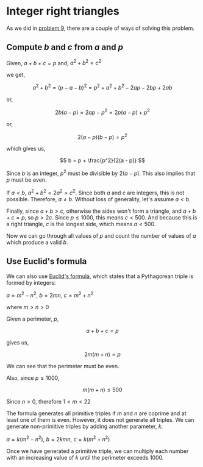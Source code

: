 # Integer right triangles
As we did in [problem 9](src/009), there are a couple of ways of solving this problem.

## Compute $b$ and $c$ from $a$ and $p$
Given, $a + b + c = p$ and, $a^2 + b^2 = c^2$

we get,

$$
a^2 + b^2 = (p - a - b)^2 = p^2 + a^2 + b^2 - 2ap - 2bp + 2ab
$$

or,

$$
2b(a - p) = 2ap - p^2 = 2p(a - p) + p^2
$$

or,

$$
2(a - p)(b - p) = p^2
$$

which gives us,

$$
b = p + \frac{p^2}{2(a - p)}
$$

Since $b$ is an integer, $p^2$ must be divisible by $2(a - p)$. This also implies that $p$ must be even.

If $a = b$, $a^2 + b^2 = 2a^2 = c^2$. Since both $a$ and $c$ are integers, this is not possible. Therefore, $a \ne b$. Without loss of generality, let's assume $a < b$.

Finally, since $a + b > c$, otherwise the sides won't form a triangle, and $a + b + c = p$, so $p > 2c$. Since $p \le 1000$, this means $c < 500$. And because this is a right triangle, $c$ is the longest side, which means $a < 500$.

Now we can go through all values of $p$ and count the number of values of $a$ which produce a valid $b$.

## Use Euclid's formula
We can also use [Euclid's formula](https://en.wikipedia.org/wiki/Pythagorean_triple#Generating_a_triple), which states that a Pythagorean triple is formed by integers:

$a = m^2 - n^2,\ b = 2mn,\ c = m^2 + n^2$

where $m > n > 0$

Given a perimeter, $p$,

$$
a + b + c = p
$$

gives us,

$$
2m(m + n) = p
$$

We can see that the perimeter must be even.

Also, since $p \le 1000$,

$$
m(m + n) \le 500
$$

Since $n > 0$, therefore $1 < m < 22$

The formula generates all primitive triples if $m$ and $n$ are coprime and at least one of them is even. However, it does not generate all triples. We can generate non-primitive triples by adding another parameter, $k$.

$a = k(m^2 - n^2),\ b = 2kmn,\ c = k(m^2 + n^2)$

Once we have generated a primitive triple, we can multiply each number with an increasing value of $k$ until the perimeter exceeds 1000.
